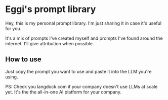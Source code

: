 # Eggi's prompt library

Hey, this is my personal prompt library. I'm just sharing it in case it's useful for you.

It's a mix of prompts I've created myself and prompts I've found around the internet. I'll give attribution when possible. 

## How to use

Just copy the prompt you want to use and paste it into the LLM you're using.

PS: Check you langdock.com if your company doesn't use LLMs at scale yet. It's the the all-in-one AI platform for your company.
